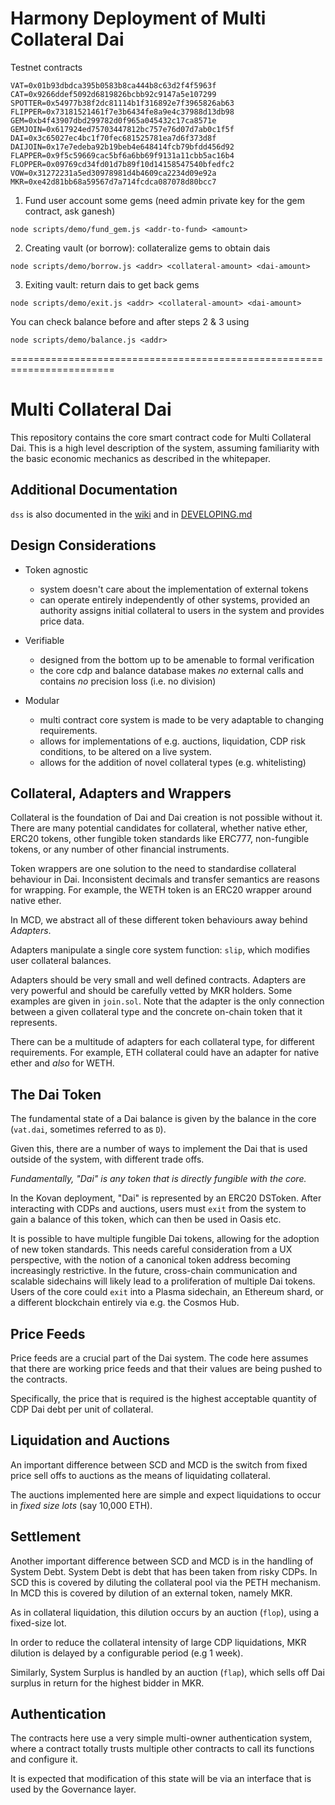 
# Harmony Deployment of Multi Collateral Dai

Testnet contracts
```
VAT=0x01b93dbdca395b0583b8ca444b8c63d2f4f5963f
CAT=0x9266ddef5092d6819826bcbb92c9147a5e107299
SPOTTER=0x54977b38f2dc81114b1f316892e7f3965826ab63
FLIPPER=0x73181521461f7e3b6434fe8a9e4c37988d13db98
GEM=0xb4f43907dbd299782d0f965a045432c17ca8571e
GEMJOIN=0x617924ed75703447812bc757e76d07d7ab0c1f5f
DAI=0x3c65027ec4bc1f70fec681525781ea7d6f373d8f
DAIJOIN=0x17e7edeba92b19beb4e648414fcb79bfdd456d92
FLAPPER=0x9f5c59669cac5bf6a6bb69f9131a11cbb5ac16b4
FLOPPER=0x09769cd34fd01d7b89f10d14158547540bfedfc2
VOW=0x31272231a5ed30978981d4b4609ca2234d09e92a
MKR=0xe42d81bb68a59567d7a714fcdca087078d80bcc7
```

1. Fund user account some gems (need admin private key for the gem contract, ask ganesh)
```
node scripts/demo/fund_gem.js <addr-to-fund> <amount>
```

2. Creating vault (or borrow): collateralize gems to obtain dais
```
node scripts/demo/borrow.js <addr> <collateral-amount> <dai-amount>
```

3. Exiting vault: return dais to get back gems
```
node scripts/demo/exit.js <addr> <collateral-amount> <dai-amount>
```

You can check balance before and after steps 2 & 3 using
```
node scripts/demo/balance.js <addr>
```
========================================================================

# Multi Collateral Dai

This repository contains the core smart contract code for Multi
Collateral Dai. This is a high level description of the system, assuming
familiarity with the basic economic mechanics as described in the
whitepaper.

## Additional Documentation

`dss` is also documented in the [wiki](https://github.com/makerdao/dss/wiki) and in [DEVELOPING.md](https://github.com/makerdao/dss/blob/master/DEVELOPING.md)

## Design Considerations

- Token agnostic
  - system doesn't care about the implementation of external tokens
  - can operate entirely independently of other systems, provided an authority assigns
    initial collateral to users in the system and provides price data.

- Verifiable
  - designed from the bottom up to be amenable to formal verification
  - the core cdp and balance database makes *no* external calls and
    contains *no* precision loss (i.e. no division)

- Modular
  - multi contract core system is made to be very adaptable to changing
    requirements.
  - allows for implementations of e.g. auctions, liquidation, CDP risk
    conditions, to be altered on a live system.
  - allows for the addition of novel collateral types (e.g. whitelisting)


## Collateral, Adapters and Wrappers

Collateral is the foundation of Dai and Dai creation is not possible
without it. There are many potential candidates for collateral, whether
native ether, ERC20 tokens, other fungible token standards like ERC777,
non-fungible tokens, or any number of other financial instruments.

Token wrappers are one solution to the need to standardise collateral
behaviour in Dai. Inconsistent decimals and transfer semantics are
reasons for wrapping. For example, the WETH token is an ERC20 wrapper
around native ether.

In MCD, we abstract all of these different token behaviours away behind
*Adapters*.

Adapters manipulate a single core system function: `slip`, which
modifies user collateral balances.

Adapters should be very small and well defined contracts. Adapters are
very powerful and should be carefully vetted by MKR holders. Some
examples are given in `join.sol`. Note that the adapter is the only
connection between a given collateral type and the concrete on-chain
token that it represents.

There can be a multitude of adapters for each collateral type, for
different requirements. For example, ETH collateral could have an
adapter for native ether and *also* for WETH.


## The Dai Token

The fundamental state of a Dai balance is given by the balance in the
core (`vat.dai`, sometimes referred to as `D`).

Given this, there are a number of ways to implement the Dai that is used
outside of the system, with different trade offs.

*Fundamentally, "Dai" is any token that is directly fungible with the
core.*

In the Kovan deployment, "Dai" is represented by an ERC20 DSToken.
After interacting with CDPs and auctions, users must `exit` from the
system to gain a balance of this token, which can then be used in Oasis
etc.

It is possible to have multiple fungible Dai tokens, allowing for the
adoption of new token standards. This needs careful consideration from a
UX perspective, with the notion of a canonical token address becoming
increasingly restrictive. In the future, cross-chain communication and
scalable sidechains will likely lead to a proliferation of multiple Dai
tokens. Users of the core could `exit` into a Plasma sidechain, an
Ethereum shard, or a different blockchain entirely via e.g. the Cosmos
Hub.


## Price Feeds

Price feeds are a crucial part of the Dai system. The code here assumes
that there are working price feeds and that their values are being
pushed to the contracts.

Specifically, the price that is required is the highest acceptable
quantity of CDP Dai debt per unit of collateral.


## Liquidation and Auctions

An important difference between SCD and MCD is the switch from fixed
price sell offs to auctions as the means of liquidating collateral.

The auctions implemented here are simple and expect liquidations to
occur in *fixed size lots* (say 10,000 ETH).


## Settlement

Another important difference between SCD and MCD is in the handling of
System Debt. System Debt is debt that has been taken from risky CDPs.
In SCD this is covered by diluting the collateral pool via the PETH
mechanism. In MCD this is covered by dilution of an external token,
namely MKR.

As in collateral liquidation, this dilution occurs by an auction
(`flop`), using a fixed-size lot.

In order to reduce the collateral intensity of large CDP liquidations,
MKR dilution is delayed by a configurable period (e.g 1 week).

Similarly, System Surplus is handled by an auction (`flap`), which sells
off Dai surplus in return for the highest bidder in MKR.


## Authentication

The contracts here use a very simple multi-owner authentication system,
where a contract totally trusts multiple other contracts to call its
functions and configure it.

It is expected that modification of this state will be via an interface
that is used by the Governance layer.
